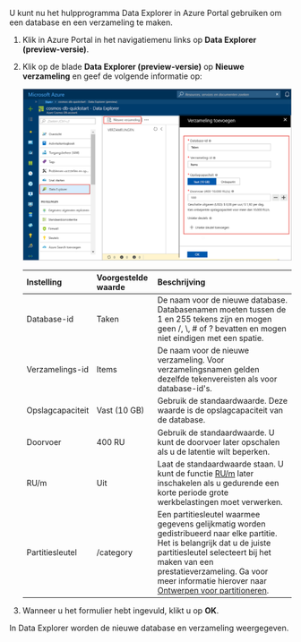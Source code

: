U kunt nu het hulpprogramma Data Explorer in Azure Portal gebruiken om een database en een verzameling te maken. 

1. Klik in Azure Portal in het navigatiemenu links op **Data Explorer (preview-versie)**. 

2. Klik op de blade **Data Explorer (preview-versie)** op **Nieuwe verzameling** en geef de volgende informatie op:

    ![De blade Data Explorer in Azure Portal](./media/cosmos-db-create-collection/azure-cosmosdb-data-explorer.png)

    Instelling|Voorgestelde waarde|Beschrijving
    ---|---|---
    Database-id|Taken|De naam voor de nieuwe database. Databasenamen moeten tussen de 1 en 255 tekens zijn en mogen geen /, \\, # of ? bevatten en mogen niet eindigen met een spatie.
    Verzamelings-id|Items|De naam voor de nieuwe verzameling. Voor verzamelingsnamen gelden dezelfde tekenvereisten als voor database-id's.
    Opslagcapaciteit| Vast (10 GB)|Gebruik de standaardwaarde. Deze waarde is de opslagcapaciteit van de database.
    Doorvoer|400 RU|Gebruik de standaardwaarde. U kunt de doorvoer later opschalen als u de latentie wilt beperken.
    RU/m|Uit|Laat de standaardwaarde staan. U kunt de functie [RU/m](../articles/cosmos-db/request-units-per-minute.md) later inschakelen als u gedurende een korte periode grote werkbelastingen moet verwerken.
    Partitiesleutel|/category|Een partitiesleutel waarmee gegevens gelijkmatig worden gedistribueerd naar elke partitie. Het is belangrijk dat u de juiste partitiesleutel selecteert bij het maken van een prestatieverzameling. Ga voor meer informatie hierover naar [Ontwerpen voor partitioneren](../articles/cosmos-db/partition-data.md#designing-for-partitioning).    
3. Wanneer u het formulier hebt ingevuld, klikt u op **OK**.

In Data Explorer worden de nieuwe database en verzameling weergegeven. 